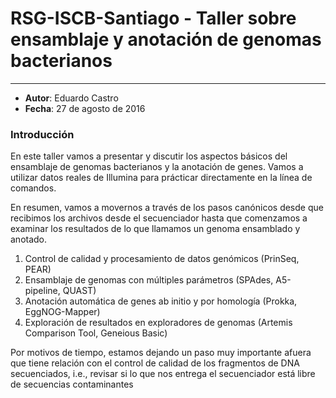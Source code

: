 # RSG-ISCB-Santiago - Taller sobre ensamblaje y anotación de genomas bacterianos
--------------------------------------

- **Autor**: Eduardo Castro
- **Fecha**: 27 de agosto de 2016

### Introducción

En este taller vamos a presentar y discutir los aspectos básicos del ensamblaje de genomas bacterianos y la anotación de genes. Vamos a utilizar datos reales de Illumina para prácticar directamente en la línea de comandos.  

En resumen, vamos a movernos a través de los pasos canónicos desde que recibimos los archivos desde el secuenciador hasta que comenzamos a examinar los resultados de lo que llamamos un genoma ensamblado y anotado.  

1. Control de calidad y procesamiento de datos genómicos (PrinSeq, PEAR)
2. Ensamblaje de genomas con múltiples parámetros (SPAdes, A5-pipeline, QUAST)
3. Anotación automática de genes ab initio y por homología (Prokka, EggNOG-Mapper)
4. Exploración de resultados en exploradores de genomas (Artemis Comparison Tool, Geneious Basic)  

Por motivos de tiempo, estamos dejando un paso muy importante afuera que tiene relación con el control de calidad de los fragmentos de DNA secuenciados, i.e., revisar si lo que nos entrega el secuenciador está libre de secuencias contaminantes
